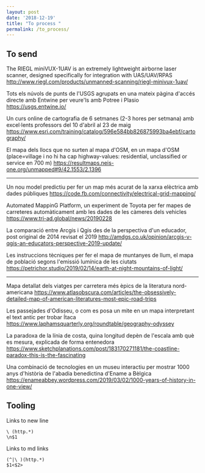```yaml
---
layout: post
date: '2018-12-19'
title: "To process "
permalink: /to_process/
---
```


## To send

The RIEGL miniVUX-1UAV is an extremely lightweight airborne laser scanner, designed specifically for integration with UAS/UAV/RPAS
http://www.riegl.com/products/unmanned-scanning/riegl-minivux-1uav/

Tots els núvols de punts de l'USGS agrupats en una mateix pàgina d'accés directe amb Entwine per veure'ls amb Potree i Plasio
https://usgs.entwine.io/

Un curs online de cartografia de 6 setmanes (2-3 hores per setmana) amb excel·lents professors del 10 d'abril al 23 de maig
https://www.esri.com/training/catalog/596e584bb826875993ba4ebf/cartography/

El mapa dels llocs que no surten al mapa d'OSM, en un mapa d'OSM (place=village i no hi ha cap highway-values: residential, unclassified or service en 700 m)
https://resultmaps.neis-one.org/unmapped#9/42.1553/2.1396

---

Un nou model predictiu per fer un map més acurat de la xarxa elèctrica amb dades públiques
https://code.fb.com/connectivity/electrical-grid-mapping/

Automated MappinG Platform, un experiment de Toyota per fer mapes de carreteres automàticament amb les dades de les càmeres dels vehicles
https://www.tri-ad.global/news/20190228

La comparació entre Arcgis i Qgis des de la perspectiva d'un educador, post original de 2014 revisat el 2019
http://amdgs.co.uk/opinion/arcgis-v-qgis-an-educators-perspective-2019-update/

Les instruccions tècniques per fer el mapa de muntanyes de llum, el mapa de població segons l'emissió lumínica de les ciutats
https://petrichor.studio/2019/02/14/earth-at-night-mountains-of-light/

---

Mapa detallat dels viatges per carretera més èpics de la literatura nord-americana
https://www.atlasobscura.com/articles/the-obsessively-detailed-map-of-american-literatures-most-epic-road-trips

Les passejades d'Odisseu, o com es posa un mite en un mapa interpretant el text antic per trobar Ítaca
https://www.laphamsquarterly.org/roundtable/geography-odyssey

La paradoxa de la línia de costa, quina longitud depèn de l'escala amb què es mesura, explicada de forma entenedora
https://www.sketchplanations.com/post/183170271181/the-coastline-paradox-this-is-the-fascinating 

Una combinació de tecnologies en un museu interactiu per mostrar 1000 anys d'història de l'abadia benedictina d'Ename a Bèlgica
https://enameabbey.wordpress.com/2019/03/02/1000-years-of-history-in-one-view/ 

## Tooling

Links to new line

```text
\ (http.*)
\n$1
```

Links to md links
```text
(^|\ )(http.*)
$1<$2>
```
